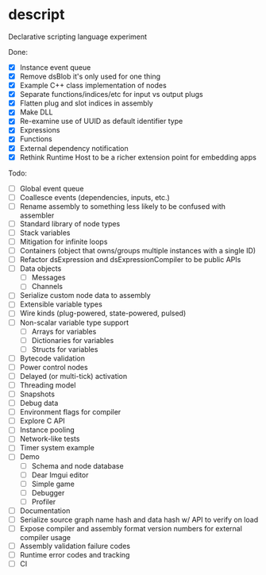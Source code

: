 # descript
Declarative scripting language experiment

Done:
- [x] Instance event queue
- [x] Remove dsBlob it's only used for one thing
- [x] Example C++ class implementation of nodes
- [x] Separate functions/indices/etc for input vs output plugs
- [x] Flatten plug and slot indices in assembly
- [x] Make DLL
- [x] Re-examine use of UUID as default identifier type
- [x] Expressions
- [x] Functions
- [x] External dependency notification
- [x] Rethink Runtime Host to be a richer extension point for embedding apps

Todo:
- [ ] Global event queue
- [ ] Coallesce events (dependencies, inputs, etc.)
- [ ] Rename assembly to something less likely to be confused with assembler
- [ ] Standard library of node types
- [ ] Stack variables
- [ ] Mitigation for infinite loops
- [ ] Containers (object that owns/groups multiple instances with a single ID)
- [ ] Refactor dsExpression and dsExpressionCompiler to be public APIs
- [ ] Data objects
  - [ ] Messages
  - [ ] Channels
- [ ] Serialize custom node data to assembly
- [ ] Extensible variable types
- [ ] Wire kinds (plug-powered, state-powered, pulsed)
- [ ] Non-scalar variable type support
  - [ ] Arrays for variables
  - [ ] Dictionaries for variables
  - [ ] Structs for variables
- [ ] Bytecode validation
- [ ] Power control nodes
- [ ] Delayed (or multi-tick) activation
- [ ] Threading model
- [ ] Snapshots
- [ ] Debug data
- [ ] Environment flags for compiler
- [ ] Explore C API
- [ ] Instance pooling
- [ ] Network-like tests
- [ ] Timer system example
- [ ] Demo
  - [ ] Schema and node database
  - [ ] Dear Imgui editor
  - [ ] Simple game
  - [ ] Debugger
  - [ ] Profiler
- [ ] Documentation
- [ ] Serialize source graph name hash and data hash w/ API to verify on load
- [ ] Expose compiler and assembly format version numbers for external compiler usage
- [ ] Assembly validation failure codes
- [ ] Runtime error codes and tracking
- [ ] CI
